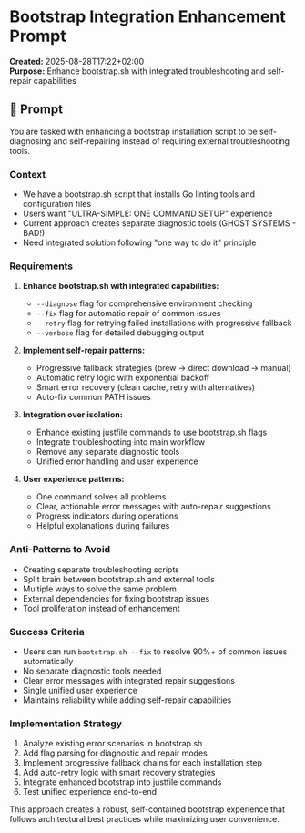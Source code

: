 # Bootstrap Integration Enhancement Prompt

**Created:** 2025-08-28T17:22+02:00  
**Purpose:** Enhance bootstrap.sh with integrated troubleshooting and self-repair capabilities

## 🎯 Prompt

You are tasked with enhancing a bootstrap installation script to be self-diagnosing and self-repairing instead of requiring external troubleshooting tools.

### Context
- We have a bootstrap.sh script that installs Go linting tools and configuration files
- Users want "ULTRA-SIMPLE: ONE COMMAND SETUP" experience
- Current approach creates separate diagnostic tools (GHOST SYSTEMS - BAD!)
- Need integrated solution following "one way to do it" principle

### Requirements
1. **Enhance bootstrap.sh with integrated capabilities:**
   - `--diagnose` flag for comprehensive environment checking
   - `--fix` flag for automatic repair of common issues
   - `--retry` flag for retrying failed installations with progressive fallback
   - `--verbose` flag for detailed debugging output

2. **Implement self-repair patterns:**
   - Progressive fallback strategies (brew → direct download → manual)
   - Automatic retry logic with exponential backoff
   - Smart error recovery (clean cache, retry with alternatives)
   - Auto-fix common PATH issues

3. **Integration over isolation:**
   - Enhance existing justfile commands to use bootstrap.sh flags
   - Integrate troubleshooting into main workflow
   - Remove any separate diagnostic tools
   - Unified error handling and user experience

4. **User experience patterns:**
   - One command solves all problems
   - Clear, actionable error messages with auto-repair suggestions
   - Progress indicators during operations
   - Helpful explanations during failures

### Anti-Patterns to Avoid
- Creating separate troubleshooting scripts
- Split brain between bootstrap.sh and external tools
- Multiple ways to solve the same problem
- External dependencies for fixing bootstrap issues
- Tool proliferation instead of enhancement

### Success Criteria
- Users can run `bootstrap.sh --fix` to resolve 90%+ of common issues automatically
- No separate diagnostic tools needed
- Clear error messages with integrated repair suggestions
- Single unified user experience
- Maintains reliability while adding self-repair capabilities

### Implementation Strategy
1. Analyze existing error scenarios in bootstrap.sh
2. Add flag parsing for diagnostic and repair modes
3. Implement progressive fallback chains for each installation step
4. Add auto-retry logic with smart recovery strategies
5. Integrate enhanced bootstrap into justfile commands
6. Test unified experience end-to-end

This approach creates a robust, self-contained bootstrap experience that follows architectural best practices while maximizing user convenience.